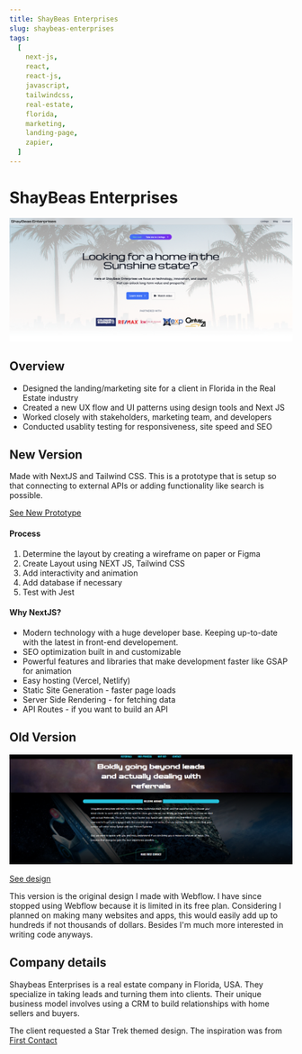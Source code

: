 ```yaml
---
title: ShayBeas Enterprises
slug: shaybeas-enterprises
tags:
  [
    next-js,
    react,
    react-js,
    javascript,
    tailwindcss,
    real-estate,
    florida,
    marketing,
    landing-page,
    zapier,
  ]
---
```


# ShayBeas Enterprises

![Shaybeas new version](./img/shaybeas/shaybeas-hero2.png)

## Overview

- Designed the landing/marketing site for a client in Florida in the Real Estate industry
- Created a new UX flow and UI patterns using design tools and Next JS
- Worked closely with stakeholders, marketing team, and developers
- Conducted usablity testing for responsiveness, site speed and SEO

## New Version

Made with NextJS and Tailwind CSS. This is a prototype that is setup so that connecting to external APIs or adding functionality like search is possible.

[See New Prototype](https://next-shaybeas.vercel.app)

#### Process

1. Determine the layout by creating a wireframe on paper or Figma
2. Create Layout using NEXT JS, Tailwind CSS
3. Add interactivity and animation
4. Add database if necessary
5. Test with Jest

#### Why NextJS?

- Modern technology with a huge developer base. Keeping up-to-date with the latest in front-end developement.
- SEO optimization built in and customizable
- Powerful features and libraries that make development faster like GSAP for animation
- Easy hosting (Vercel, Netlify)
- Static Site Generation - faster page loads
- Server Side Rendering - for fetching data
- API Routes - if you want to build an API

## Old Version

![Shaybeas website](./img/shaybeas/shaybeas-hero.png)

[See design](https://shaybeas.webflow.io)

This version is the original design I made with Webflow. I have since stopped using Webflow because it is limited in its free plan. Considering I planned on making many websites and apps, this would easily add up to hundreds if not thousands of dollars. Besides I'm much more interested in writing code anyways.

## Company details

Shaybeas Enterprises is a real estate company in Florida, USA. They specialize in taking leads and turning them into clients. Their unique business model involves using a CRM to build relationships with home sellers and buyers.

The client requested a Star Trek themed design. The inspiration was from [First Contact](https://www.imdb.com/title/tt0117731/)

